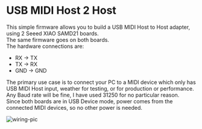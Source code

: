 # USB MIDI Host 2 Host

This simple firmware allows you to build a USB MIDI Host to Host adapter, using 2 Seeed XIAO SAMD21 boards.  
The same firmware goes on both boards.  
The hardware connections are:
* RX -> TX
* TX -> RX
* GND -> GND

The primary use case is to connect your PC to a MIDI device which only has USB MIDI Host input, weather for testing, or for production or performance.  
Any Baud rate will be fine, I have used 31250 for no particular reason.  
Since both boards are in USB Device mode, power comes from the connected MIDI devices, so no other power is needed.

  
![wiring-pic](https://github.com/marchingband/usb-midi-host2host/assets/34205564/0fbe9b8e-1402-4b51-9e2a-beeaf7168b1b)
